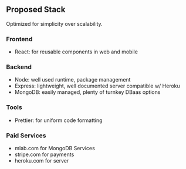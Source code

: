 
## Proposed Stack

Optimized for simplicity over scalability.

### Frontend
- React: for reusable components in web and mobile

### Backend
- Node: well used runtime, package management
- Express: lightweight, well documented server compatible w/ Heroku
- MongoDB: easily managed, plenty of turnkey DBaas options

### Tools
- Prettier: for uniform code formatting

### Paid Services
- mlab.com for MongoDB Services
- stripe.com for payments
- heroku.com for server
